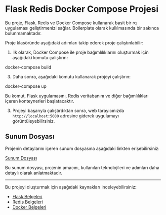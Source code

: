 # Flask Redis Docker Compose Projesi

Bu proje, Flask, Redis ve Docker Compose kullanarak basit bir rq uygulaması geliştirmenizi sağlar. Boilerplate olarak kullılmasında bir sakınca bulunmamaktadır.

Proje klasöründe aşağıdaki adımları takip ederek proje çalıştırılabilir:

1. İlk olarak, Docker Compose ile proje bağımlılıklarını oluşturmak için aşağıdaki komutu çalıştırın:

docker-compose build

3. Daha sonra, aşağıdaki komutu kullanarak projeyi çalıştırın:

docker-compose up

Bu komut, Flask uygulamasını, Redis veritabanını ve diğer bağımlılıkları içeren konteynerleri başlatacaktır.

3. Projeyi başarıyla çalıştırdıktan sonra, web tarayıcınızda `http://localhost:5000` adresine giderek uygulamayı görüntüleyebilirsiniz.

## Sunum Dosyası

Projenin detaylarını içeren sunum dosyasına aşağıdaki linkten erişebilirsiniz:

[Sunum Dosyası](https://github.com/hustledeveloper/flask-redis-docker-compose-project/blob/main/sunum.pdf)

Bu sunum dosyası, projenin amacını, kullanılan teknolojileri ve adımları daha detaylı olarak anlatmaktadır.

---

Bu projeyi oluşturmak için aşağıdaki kaynakları inceleyebilirsiniz:

- [Flask Belgeleri](https://flask.palletsprojects.com/)
- [Redis Belgeleri](https://redis.io/documentation)
- [Docker Belgeleri](https://docs.docker.com/)

